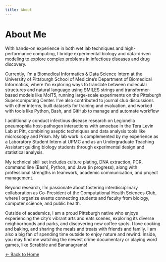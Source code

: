 ```yaml
---
title: About
---
```


# About Me
With hands-on experience in both wet lab techniques and high-performance computing, I bridge experimental biology and data-driven modeling to explore complex problems in infectious diseases and drug discovery.

Currently, I’m a Biomedical Informatics & Data Science Intern at the University of Pittsburgh School of Medicine’s Department of Biomedical Informatics, where I’m exploring ways to translate between molecular structures and natural language using SMILES strings and transformer-based models like MolT5, running large-scale experiments on the Pittsburgh Supercomputing Center. I’ve also contributed to journal club discussions with other interns, built datasets for training and evaluation, and worked with tools like Python, Bash, and GitHub to manage and automate workflow

I additionally conduct infectious disease research on Legionella pneumophila host-pathogen interactions with amoebae in the Tera Levin Lab at Pitt, combining aseptic techniques and data analysis tools like microscopy and Prism. My lab work is complemented by my experience as a Laboratory Student Intern at UPMC and as an Undergraduate Teaching Assistant guiding biology students through experimental design and statistical analysis.

My technical skill set includes culture plating, DNA extraction, PCR, command line (Bash), Python, and Java (in progress), along with professional strengths in teamwork, academic communication, and project management.

Beyond research, I’m passionate about fostering interdisciplinary collaboration as Co-President of the Computational Health Sciences Club, where I organize events connecting students and faculty from biology, computer science, and public health.

Outside of academics, I am a proud Pittsburgh native who enjoys experiencing the city’s vibrant arts and eats scenes, exploring its diverse neighborhoods and parks, and discovering new coffee spots. I love cooking and baking, and sharing the meals and treats with friends and family. I am also a big fan of spending time outside to enjoy nature and rewind. Inside, you may find me watching the newest crime documentary or playing word games, like Scrabble and Bananagrams!

[← Back to Home](index.md)
